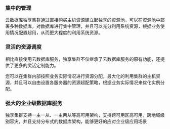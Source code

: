 
### 集中的管理
云数据库独享集群通过直接购买主机资源建立起独享的资源池，可以在资源池中部署多种数据库，对数据库进行集中管理，并且可以充分利用系统资源，根据业务使用情况配置超用，从而更大程度的利用系统资源。

### 灵活的资源调度
相比直接使用云数据库服务，独享集群不仅继承了云数据库服务的原有功能，还提供了更多的灵活定制能力。

您可以在集群内部按照业务实际情况进行资源分配，最大化的利用集群的主机资源，并且可以自由设置各服务器的资源超配策略，根据业务实际情况来优化实例分配。

### 强大的企业级数据库服务
独享集群支持一主一从、一主两从等高可用架构，支持跨可用区高可用，跨地域级别容灾，并且支持分布式的数据库架构，能够更好的应对企业级应用场景
